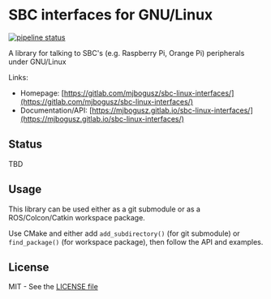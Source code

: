 # SBC interfaces for GNU/Linux
[![pipeline status](https://gitlab.com/mjbogusz/sbc-linux-interfaces/badges/main/pipeline.svg)](https://gitlab.com/mjbogusz/sbc-linux-interfaces/-/commits/main)

A library for talking to SBC's (e.g. Raspberry Pi, Orange Pi) peripherals under GNU/Linux

Links:
* Homepage: [https://gitlab.com/mjbogusz/sbc-linux-interfaces/](https://gitlab.com/mjbogusz/sbc-linux-interfaces/)
* Documentation/API: [https://mjbogusz.gitlab.io/sbc-linux-interfaces/](https://mjbogusz.gitlab.io/sbc-linux-interfaces/)

## Status
TBD

## Usage
This library can be used either as a git submodule or as a ROS/Colcon/Catkin workspace package.

Use CMake and either add `add_subdirectory()` (for git submodule) or `find_package()` (for workspace package), then follow the API and examples.

## License
MIT - See the [LICENSE file](./LICENSE)
